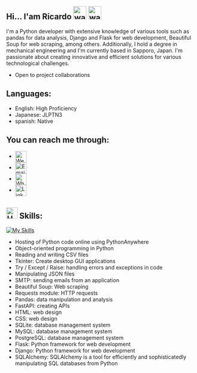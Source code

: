 ## Hi... I'am Ricardo <img src="https://user-images.githubusercontent.com/72663882/171687151-bb31c996-c9d2-49c8-b593-734946893b23.gif" alt="waving hand gif" aria-hidden="true" width="35" />  <img src="https://user-images.githubusercontent.com/72663882/171687151-bb31c996-c9d2-49c8-b593-734946893b23.gif" alt="waving hand gif" aria-hidden="true" width="35" />
I'm a Python developer with extensive knowledge of various tools such as pandas for data analysis, Django and Flask for web development, Beautiful Soup for web scraping, among others. Additionally, I hold a degree in mechanical engineering and I'm currently based in Sapporo, Japan. I'm passionate about creating innovative and efficient solutions for various technological challenges.
- Open to project collaborations


## Languages:
 - English: High Proficiency
 - Japanese: JLPTN3
 - spanish: Native


## You can reach me through:
  - <a href="https://rgv.quest" title="Portfolio"><img alt="Website" src="https://img.shields.io/badge/Website-FED8B1?style=for-the-badge&logo=About.me&logoColor=black" height="30" align="center"/></a>
  - <a href="mailto:ricardoantoniogomezvillalobos@gmail.com" title="Email"><img alt="Email" src="https://img.shields.io/badge/Gmail-E0FBE2?style=for-the-badge&logo=gmail&logoColor=black" height="30" align="center"/></a>
  - <a href="https://wa.me/817045317684" title="Whatsapp"><img alt="WhatsApp" src="https://img.shields.io/badge/Whatsapp-25D366?style=for-the-badge&logoColor=white" height="30" align="center"/></a>
  - <a href="https://www.linkedin.com/in/ricardo-antonio-gomez-villalobos-659369296/" title="LinkedIn"><img alt="LinkedIn" src="https://img.shields.io/static/v1?message=LinkedIn&logo=linkedin&label=&color=CAF4FF&logoColor=black&labelColor=&style=for-the-badge" height="30" align="center"/></a>


## <img src="https://raw.githubusercontent.com/Tarikul-Islam-Anik/Animated-Fluent-Emojis/master/Emojis/Objects/Hammer%20and%20Wrench.png" alt="Hammer and Wrench" width="30" height="30" /> **Skills:**  
[![My Skills](https://skillicons.dev/icons?i=html,css,py,bootstrap,django,fastapi,postgres,sqlite)](#)

- Hosting of Python code online using PythonAnywhere
- Object-oriented programming in Python
- Reading and writing CSV files
- Tkinter: Create desktop GUI applications 
- Try / Except / Raise: handling errors and exceptions in code
- Manipulating JSON files
- SMTP: sending emails from an application
- Beautiful Soup: Web scraping
- Requests module: HTTP requests
- Pandas: data manipulation and analysis
- FastAPI: creating APIs
- HTML: web design
- CSS: web design
- SQLite: database management system
- MySQL: database management system
- PostgreSQL: database management system
- Flask: Python framework for web development
- Django: Python framework for web development
- SQLAlchemy: SQLAlchemy is a tool for efficiently and sophisticatedly manipulating SQL databases from Python
